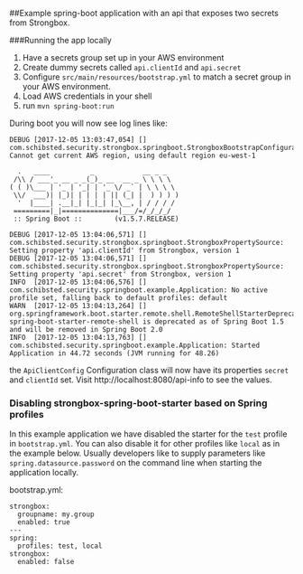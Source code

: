 
##Example spring-boot application with an api that exposes two secrets from Strongbox. 


###Running the app locally
1) Have a secrets group set up in your AWS environment
2) Create dummy secrets called `api.clientId` and `api.secret`
2) Configure `src/main/resources/bootstrap.yml` to match a secret group in your AWS environment.
3) Load AWS credentials in your shell 
4) run `mvn spring-boot:run`

During boot you will now see log lines like:
```shell
DEBUG [2017-12-05 13:03:47,054] [] com.schibsted.security.strongbox.springboot.StrongboxBootstrapConfiguration: Cannot get current AWS region, using default region eu-west-1

  .   ____          _            __ _ _
 /\\ / ___'_ __ _ _(_)_ __  __ _ \ \ \ \
( ( )\___ | '_ | '_| | '_ \/ _` | \ \ \ \
 \\/  ___)| |_)| | | | | || (_| |  ) ) ) )
  '  |____| .__|_| |_|_| |_\__, | / / / /
 =========|_|==============|___/=/_/_/_/
 :: Spring Boot ::        (v1.5.7.RELEASE)

DEBUG [2017-12-05 13:04:06,571] [] com.schibsted.security.strongbox.springboot.StrongboxPropertySource: Setting property 'api.clientId' from Strongbox, version 1
DEBUG [2017-12-05 13:04:06,571] [] com.schibsted.security.strongbox.springboot.StrongboxPropertySource: Setting property 'api.secret' from Strongbox, version 1
INFO  [2017-12-05 13:04:06,576] [] com.schibsted.security.springboot.example.Application: No active profile set, falling back to default profiles: default
WARN  [2017-12-05 13:04:13,264] [] org.springframework.boot.starter.remote.shell.RemoteShellStarterDeprecatedWarningAutoConfiguration: spring-boot-starter-remote-shell is deprecated as of Spring Boot 1.5 and will be removed in Spring Boot 2.0
INFO  [2017-12-05 13:04:13,763] [] com.schibsted.security.springboot.example.Application: Started Application in 44.72 seconds (JVM running for 48.26)
```


the `ApiClientConfig` Configuration class will now have its properties `secret` and `clientId` set. Visit http://localhost:8080/api-info to see the values.

### Disabling strongbox-spring-boot-starter based on Spring profiles
In this example application we have disabled the starter for the `test` profile in `bootstrap.yml`. You can also disable it for other profiles like `local` as in the example below. Usually developers like to supply parameters like `spring.datasource.password` on the command line when starting the application locally.


bootstrap.yml:
```shell
strongbox:
  groupname: my.group
  enabled: true
---
spring:
  profiles: test, local
strongbox:
  enabled: false
```
